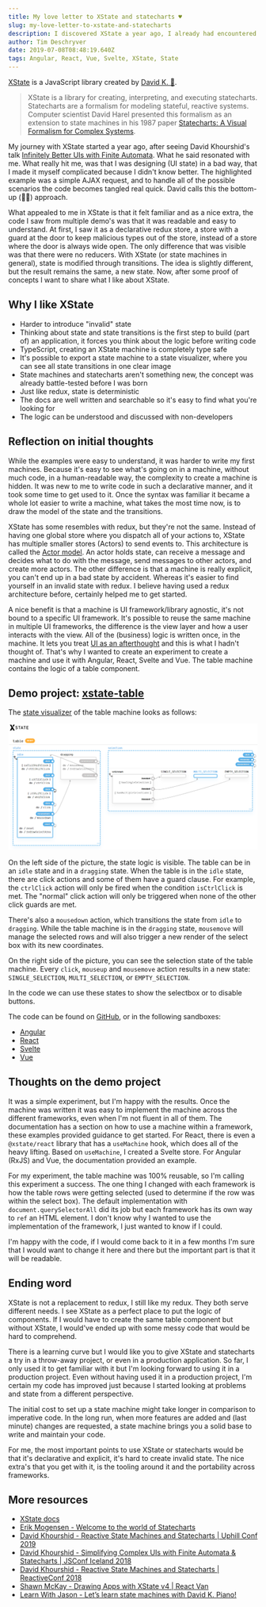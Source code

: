 ```yaml
---
title: My love letter to XState and statecharts ♥
slug: my-love-letter-to-xstate-and-statecharts
description: I discovered XState a year ago, I already had encountered state machines and statecharts before but I missed the point. Now a year further, I'm here to tell you that these are worth looking into and that XState is a the library to get you started. For me, the most important points to use XState or statecharts would be that it's declarative and explicit, it's hard to create invalid state. The nice extra's that you get with it, is the tooling around it and the portability across frameworks.
author: Tim Deschryver
date: 2019-07-08T08:48:19.640Z
tags: Angular, React, Vue, Svelte, XState, State
---
```


[XState](https://xstate.js.org/) is a JavaScript library created by [David K. 🎹](https://twitter.com/DavidKPiano).

> XState is a library for creating, interpreting, and executing statecharts. Statecharts are a formalism for modeling stateful, reactive systems. Computer scientist David Harel presented this formalism as an extension to state machines in his 1987 paper [Statecharts: A Visual Formalism for Complex Systems](https://www.inf.ed.ac.uk/teaching/courses/seoc/2005_2006/resources/statecharts.pdf).

My journey with XState started a year ago, after seeing David Khourshid's talk [Infinitely Better UIs with Finite Automata](https://www.youtube.com/watch?v=VU1NKX6Qkxc). What he said resonated with me. What really hit me, was that I was designing (UI state) in a bad way, that I made it myself complicated because I didn't know better. The highlighted example was a simple AJAX request, and to handle all of the possible scenarios the code becomes tangled real quick. David calls this the bottom-up (🍑🆙) approach.

What appealed to me in XState is that it felt familiar and as a nice extra, the code I saw from multiple demo's was that it was readable and easy to understand.
At first, I saw it as a declarative redux store, a store with a guard at the door to keep malicious types out of the store, instead of a store where the door is always wide open.
The only difference that was visible was that there were no reducers. With XState (or state machines in general), state is modified through transitions. The idea is slightly different, but the result remains the same, a new state. Now, after some proof of concepts I want to share what I like about XState.

## Why I like XState

- Harder to introduce "invalid" state
- Thinking about state and state transitions is the first step to build (part of) an application, it forces you think about the logic before writing code
- TypeScript, creating an XState machine is completely type safe
- It's possible to export a state machine to a state visualizer, where you can see all state transitions in one clear image
- State machines and statecharts aren't something new, the concept was already battle-tested before I was born
- Just like redux, state is deterministic
- The docs are well written and searchable so it's easy to find what you're looking for
- The logic can be understood and discussed with non-developers

## Reflection on initial thoughts

While the examples were easy to understand, it was harder to write my first machines. Because it's easy to see what's going on in a machine, without much code, in a human-readable way, the complexity to create a machine is hidden. It was new to me to write code in such a declarative manner, and it took some time to get used to it. Once the syntax was familiar it became a whole lot easier to write a machine, what takes the most time now, is to draw the model of the state and the transitions.

XState has some resembles with redux, but they're not the same.
Instead of having one global store where you dispatch all of your actions to, XState has multiple smaller stores (Actors) to send events to. This architecture is called the [Actor model](https://en.wikipedia.org/wiki/Actor_model). An actor holds state, can receive a message and decides what to do with the message, send messages to other actors, and create more actors.
The other difference is that a machine is really explicit, you can't end up in a bad state by accident. Whereas it's easier to find yourself in an invalid state with redux.
I believe having used a redux architecture before, certainly helped me to get started.

A nice benefit is that a machine is UI framework/library agnostic, it's not bound to a specific UI framework. It's possible to reuse the same machine in multiple UI frameworks, the difference is the view layer and how a user interacts with the view. All of the (business) logic is written once, in the machine. It lets you treat [UI as an afterthought](https://michel.codes/blogs/ui-as-an-afterthought) and this is what I hadn't thought of. That's why I wanted to create an experiment to create a machine and use it with Angular, React, Svelte and Vue. The table machine contains the logic of a table component.

## Demo project: [xstate-table](https://github.com/timdeschryver/xstate-table)

The [state visualizer](https://statecharts.github.io/xstate-viz/) of the table machine looks as follows:

![Image with the visualizer of the table transitions](./images/xstate-visualizer.png)

On the left side of the picture, the state logic is visible. The table can be in an `idle` state and in a `dragging` state.
When the table is in the `idle` state, there are click actions and some of them have a guard clause. For example, the `ctrlClick` action will only be fired when the condition `isCtrlClick` is met. The "normal" click action will only be triggered when none of the other click guards are met.

There's also a `mousedown` action, which transitions the state from `idle` to `dragging`. While the table machine is in the `dragging` state, `mousemove` will manage the selected rows and will also trigger a new render of the select box with its new coordinates.

On the right side of the picture, you can see the selection state of the table machine. Every `click`, `mouseup` and `mousemove` action results in a new state: `SINGLE_SELECTION`, `MULTI_SELECTION`, or `EMPTY_SELECTION`.

In the code we can use these states to show the selectbox or to disable buttons.

The code can be found on [GitHub](https://github.com/timdeschryver/xstate-table), or in the following sandboxes:

- [Angular](https://stackblitz.com/edit/xstate-angular-table)
- [React](https://codesandbox.io/s/1dtmk)
- [Svelte](https://codesandbox.io/s/yb6lq)
- [Vue](https://codesandbox.io/s/707t4)

## Thoughts on the demo project

It was a simple experiment, but I'm happy with the results. Once the machine was written it was easy to implement the machine across the different frameworks, even when I'm not fluent in all of them. The documentation has a section on how to use a machine within a framework, these examples provided guidance to get started. For React, there is even a `@xstate/react` library that has a `useMachine` hook, which does all of the heavy lifting. Based on `useMachine`, I created a Svelte store. For Angular (RxJS) and Vue, the documentation provided an example.

For my experiment, the table machine was 100% reusable, so I'm calling this experiment a success. The one thing I changed with each framework is how the table rows were getting selected (used to determine if the row was within the select box). The default implementation with `document.querySelectorAll` did its job but each framework has its own way to `ref` an HTML element. I don't know why I wanted to use the implementation of the framework, I just wanted to know if I could.

I'm happy with the code, if I would come back to it in a few months I'm sure that I would want to change it here and there but the important part is that it will be readable.

## Ending word

XState is not a replacement to redux, I still like my redux. They both serve different needs. I see XState as a perfect place to put the logic of components. If I would have to create the same table component but without XState, I would've ended up with some messy code that would be hard to comprehend.

There is a learning curve but I would like you to give XState and statecharts a try in a throw-away project, or even in a production application. So far, I only used it to get familiar with it but I'm looking forward to using it in a production project. Even without having used it in a production project, I'm certain my code has improved just because I started looking at problems and state from a different perspective.

The initial cost to set up a state machine might take longer in comparison to imperative code. In the long run, when more features are added and (last minute) changes are requested, a state machine brings you a solid base to write and maintain your code.

For me, the most important points to use XState or statecharts would be that it's declarative and explicit, it's hard to create invalid state. The nice extra's that you get with it, is the tooling around it and the portability across frameworks.

## More resources

- [XState docs](https://xstate.js.org/)
- [Erik Mogensen - Welcome to the world of Statecharts](https://statecharts.github.io/)
- [David Khourshid - Reactive State Machines and Statecharts | Uphill Conf 2019](https://www.youtube.com/watch?v=GSHQFx7PG20)
- [David Khourshid - Simplifying Complex UIs with Finite Automata & Statecharts | JSConf Iceland 2018](https://www.youtube.com/watch?v=RqTxtOXcv8Y)
- [David Khourshid - Reactive State Machines and Statecharts | ReactiveConf 2018](https://www.youtube.com/watch?v=DrHccvns-L0)
- [Shawn McKay - Drawing Apps with XState v4 | React Van](https://www.youtube.com/watch?v=jw03YmNffks)
- [Learn With Jason - Let’s learn state machines with David K. Piano!](https://www.youtube.com/watch?v=czi24DqUfSA)
